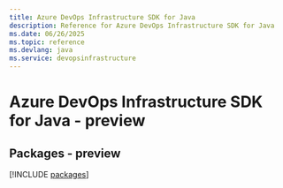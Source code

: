 ```yaml
---
title: Azure DevOps Infrastructure SDK for Java
description: Reference for Azure DevOps Infrastructure SDK for Java
ms.date: 06/26/2025
ms.topic: reference
ms.devlang: java
ms.service: devopsinfrastructure
---
```

# Azure DevOps Infrastructure SDK for Java - preview
## Packages - preview
[!INCLUDE [packages](devops-infrastructure-index.md)]